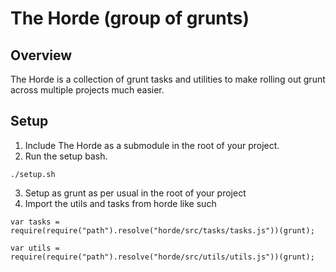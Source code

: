 The Horde (group of grunts)
==============================================================================

Overview
------------------------------------------------------------------------------

The Horde is a collection of grunt tasks and utilities to make rolling out grunt across multiple projects much easier.

Setup
------------------------------------------------------------------------------

1. Include The Horde as a submodule in the root of your project.
2. Run the setup bash.
```
./setup.sh
```
3. Setup as grunt as per usual in the root of your project
4. Import the utils and tasks from horde like such
```
var tasks = require(require("path").resolve("horde/src/tasks/tasks.js"))(grunt);

var utils = require(require("path").resolve("horde/src/utils/utils.js"))(grunt);
```
